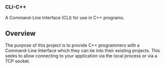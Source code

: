 ### CLI-C++ ###

A Command-Line Interface (CLI) for use in C++ programs.

## Overview ##

The purpose of this project is to provide C++ programmers with a Command-Line Interface which they can 
tie into their existing projects.  This seeks to allow connecting to your application via the local 
process or via a TCP socket.  


